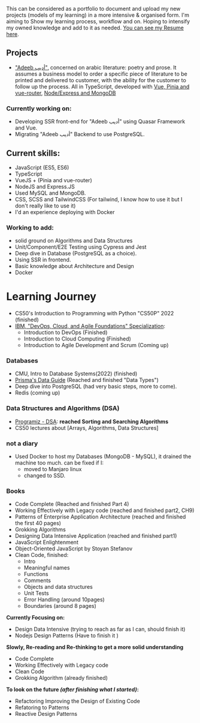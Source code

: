 This can be considered as a portfolio to document and upload my new projects
(models of my learning) in a more intensive & organised form. I'm aiming to Show
my learning process, workflow and on. Hoping to intensify my owned knowledge and
add to it as needed.
[You can see my Resume here](https://github.com/M-Shrief/M-Shrief/blob/main/mohamed-resume.pdf 'check Resume').

## Projects

- ["Adeeb أديب"](https://github.com/M-Shrief/M-Shrief/tree/main/adeeb_overview 'check a video preview here'),
  concerned on arabic literature: poetry and prose. It assumes a business model
  to order a specific piece of literature to be printed and delivered to
  customer, with the ability for the customer to follow up the process. All in
  TypeScript, developed with
  [Vue, Pinia and vue-router](https://github.com/M-Shrief/Adeeb_Vue_TS 'github repository for the FrontEnd'),
  [Node/Express and MongoDB](https://github.com/M-Shrief/Adeeb_ExpressTS 'github repository for the BackEnd')

### Currently working on:

- Developing SSR front-end for "Adeeb أديب" using Quasar Framework and Vue.
- Migrating "Adeeb أديب" Backend to use PostgreSQL.

## Current skills:

- JavaScript (ES5, ES6)
- TypeScript
- VueJS + (Pinia and vue-router)
- NodeJS and Express.JS
- Used MySQL and MongoDB.
- CSS, SCSS and TailwindCSS (For tailwind, I know how to use it but I don't
  really like to use it)
- I'd an experience deploying with Docker

### Working to add:

- solid ground on Algorithms and Data Structures
- Unit/Component/E2E Testing using Cypress and Jest
- Deep dive in Database (PostgreSQL as a choice).
- Using SSR in frontend.
- Basic knowledge about Architecture and Design
- Docker

# Learning Journey

- CS50's Introduction to Programming with Python "CS50P" 2022 (finished)
- [IBM, "DevOps, Cloud, and Agile Foundations" Specialization](https://www.coursera.org/specializations/devops-cloud-and-agile-foundations#courses 'Check on Coursera'):
  - Introduction to DevOps (Finished)
  - Introduction to Cloud Computing (Finished)
  - Introduction to Agile Development and Scrum (Coming up)

### Databases

- CMU, Intro to Database Systems(2022) (finished)
- [Prisma's Data Guide](https://www.prisma.io/dataguide) (Reached and finished
  "Data Types")
- Deep dive into PostgreSQL (had very basic steps, more to come).
- Redis (coming up)

### Data Structures and Algorithms (DSA)

- [Programiz - DSA](https://www.programiz.com/dsa): **reached Sorting and
  Searching Algorithms**
- CS50 lectures about [Arrays, Algorithms, Data Structures]

### not a diary

- Used Docker to host my Databases (MongoDB - MySQL), it drained the machine too
  much. can be fixed if I:
  - moved to Manjaro linux
  - changed to SSD.

### Books

- Code Complete (Reached and finished Part 4)
- Working Effectively with Legacy code (reached and finished part2, CH9)
- Patterns of Enterprise Application Architecture (reached and finished the
  first 40 pages)
- Grokking Algorithms
- Designing Data Intensive Application (reached and finished part1)
- JavaScript Enlightenment
- Object-Oriented JavaScript by Stoyan Stefanov
- Clean Code, finished:
  - Intro
  - Meaningful names
  - Functions
  - Comments
  - Objects and data structures
  - Unit Tests
  - Error Handling (around 10pages)
  - Boundaries (around 8 pages)

**Currently Focusing on:**

- Design Data Intensive (trying to reach as far as I can, should finish it)
- Nodejs Design Patterns (Have to finish it )

**Slowly, Re-reading and Re-thinking to get a more solid understanding**

- Code Complete
- Working Effectively with Legacy code
- Clean Code
- Grokking Algorithm (already finished)

**To look on the future _(after finishing what I started)_:**

- Refactoring Improving the Design of Existing Code
- Refatoring to Patterns
- Reactive Design Patterns
